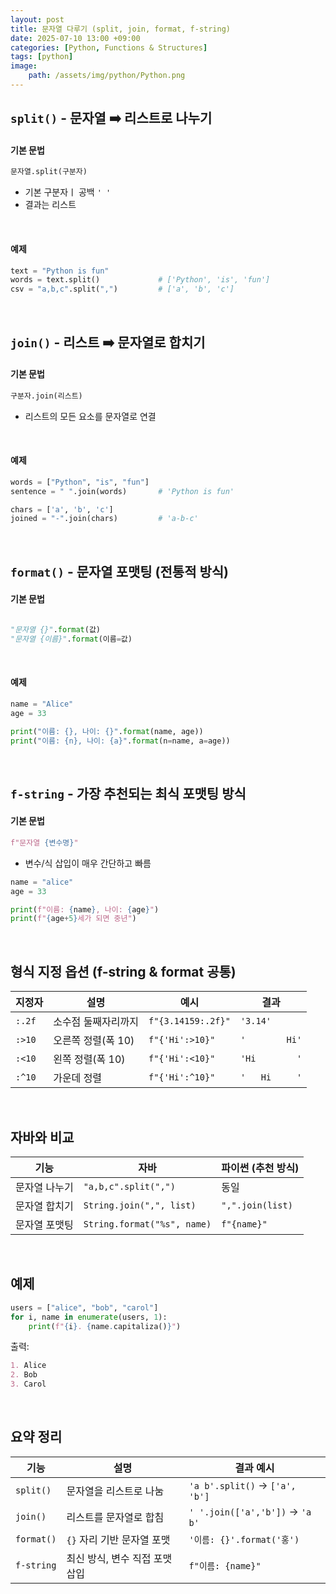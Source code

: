 ```yaml
---
layout: post
title: 문자열 다루기 (split, join, format, f-string)
date: 2025-07-10 13:00 +09:00
categories: [Python, Functions & Structures]
tags: [python]
image:
    path: /assets/img/python/Python.png
---
```


## `split()` - 문자열 ➡️ 리스트로 나누기

#### 기본 문법

```python 
문자열.split(구분자)
```

- 기본 구분자ㅣ 공백 `' '`
- 결과는 리스트

<br>

#### 예제

```python
text = "Python is fun"
words = text.split()             # ['Python', 'is', 'fun']
csv = "a,b,c".split(",")         # ['a', 'b', 'c']
```

<br>

## `join()` - 리스트 ➡️ 문자열로 합치기

#### 기본 문법

```python
구분자.join(리스트)
```

- 리스트의 모든 요소를 문자열로 연결

<br>

#### 예제

```python
words = ["Python", "is", "fun"]
sentence = " ".join(words)       # 'Python is fun'

chars = ['a', 'b', 'c']
joined = "-".join(chars)         # 'a-b-c'
```

<br>

## `format()` - 문자열 포맷팅 (전통적 방식)

#### 기본 문법

```python

"문자열 {}".format(값)
"문자열 {이름}".format(이름=값)
```

<br>

#### 예제

```python
name = "Alice"
age = 33

print("이름: {}, 나이: {}".format(name, age))
print("이름: {n}, 나이: {a}".format(n=name, a=age))
```

<br>

## `f-string` - 가장 추천되는 최식 포맷팅 방식

#### 기본 문법

```python
f"문자열 {변수명}"
```

- 변수/식 삽입이 매우 간단하고 빠름

```python
name = "alice"
age = 33

print(f"이름: {name}, 나이: {age}")
print(f"{age+5}세가 되면 중년")
```

<br>

## 형식 지정 옵션 (f-string & format 공통)

| 지정자 | 설명                | 예시               | 결과           |
| ------ | ------------------- | ------------------ | -------------- |
| `:.2f` | 소수점 둘째자리까지 | `f"{3.14159:.2f}"` | `'3.14'`       |
| `:>10` | 오른쪽 정렬(폭 10)  | `f"{'Hi':>10}"`    | `'        Hi'` |
| `:<10` | 왼쪽 정렬(폭 10)    | `f"{'Hi':<10}"`    | `'Hi        '` |
| `:^10` | 가운데 정렬         | `f"{'Hi':^10}"`    | `'   Hi     '` |

<br>

## 자바와 비교

| 기능          | 자바                        | 파이썬 (추천 방식) |
| ------------- | --------------------------- | ------------------ |
| 문자열 나누기 | `"a,b,c".split(",")`        | 동일               |
| 문자열 합치기 | `String.join(",", list)`    | `",".join(list)`   |
| 문자열 포맷팅 | `String.format("%s", name)` | `f"{name}"`        |

<br>

## 예제

```python
users = ["alice", "bob", "carol"]
for i, name in enumerate(users, 1):
    print(f"{i}. {name.capitaliza()}")
```

출력:

```markdown
1. Alice
2. Bob
3. Carol
```

<br>

## 요약 정리

| 기능         | 설명                 | 결과 예시                           |
| ---------- | ------------------ | ------------------------------- |
| `split()`  | 문자열을 리스트로 나눔       | `'a b'.split()` → `['a', 'b']`  |
| `join()`   | 리스트를 문자열로 합침       | `' '.join(['a','b'])` → `'a b'` |
| `format()` | `{}` 자리 기반 문자열 포맷  | `'이름: {}'.format('홍')`          |
| `f-string` | 최신 방식, 변수 직접 포맷 삽입 | `f"이름: {name}"`                 |

